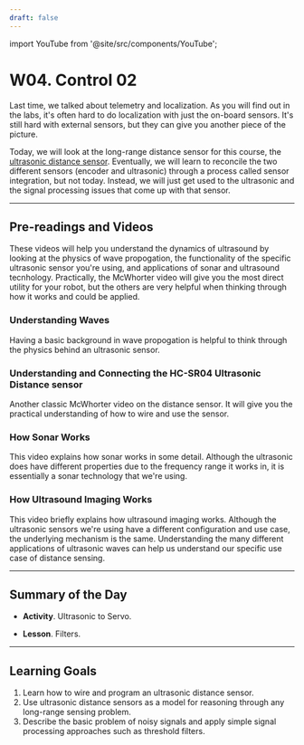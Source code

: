 ```yaml
---
draft: false
---
```


import YouTube from '@site/src/components/YouTube';


# W04. Control 02
Last time, we talked about telemetry and localization. As you will find out in the labs, it's often hard to do localization with just the on-board sensors. It's still hard with external sensors, but they can give you another piece of the picture.

Today, we will look at the long-range distance sensor for this course, the [ultrasonic distance sensor](https://projecthub.arduino.cc/Isaac100/getting-started-with-the-hc-sr04-ultrasonic-sensor-7cabe1). Eventually, we will learn to reconcile the two different sensors (encoder and ultrasonic) through a process called sensor integration, but not today. Instead, we will just get used to the ultrasonic and the signal processing issues that come up with that sensor.

---
## Pre-readings and Videos
These videos will help you understand the dynamics of ultrasound by looking at the physics of wave propogation, the functionality of the specific ultrasonic sensor you're using, and applications of sonar and ultrasound tecnhology. Practically, the McWhorter video will give you the most direct utility for your robot, but the others are very helpful when thinking through how it works and could be applied.

### Understanding Waves
<YouTube id="DovunOxlY1k" />
Having a basic background in wave propogation is helpful to think through the physics behind an ultrasonic sensor.

### Understanding and Connecting the HC-SR04 Ultrasonic Distance sensor

<YouTube id="iM-UKXCUI0rE" />
Another classic McWhorter video on the distance sensor. It will give you the practical understanding of how to wire and use the sensor.

### How Sonar Works
<YouTube id="AqqaYs7LjlM" />
This video explains how sonar works in some detail. Although the ultrasonic does have different properties due to the frequency range it works in, it is essentially a sonar technology that we're using.

### How Ultrasound Imaging Works
<YouTube id="I1Bdp2tMFsY" />
This video briefly explains how ultrasound imaging works. Although the ultrasonic sensors we're using have a different configuration and use case, the underlying mechanism is the same. Understanding the many different applications of ultrasonic waves can help us understand our specific use case of distance sensing.


---
## Summary of the Day

<!-- - **Activity**. [Ultrasonic to Servo](docs/teaching/activities/ultrasonic-to-servo). -->
- **Activity**. Ultrasonic to Servo.
<!-- - **Lesson**. [Filters](/teaching/lessons/filters.md). -->
- **Lesson**. Filters.

---
## Learning Goals
1. Learn how to wire and program an ultrasonic distance sensor.
2. Use ultrasonic distance sensors as a model for reasoning through any long-range sensing problem.
3. Describe the basic problem of noisy signals and apply simple signal processing approaches such as threshold filters.